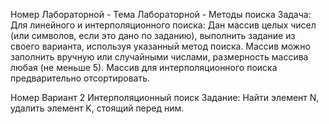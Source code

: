 Номер Лабораторной - 
Тема Лабораторной - Методы поиска
Задача:
Для линейного и интерполяционного поиска: Дан массив целых чисел (или символов, если это дано по заданию), выполнить задание из своего варианта, используя указанный метод поиска. Массив можно заполнить вручную или случайными числами, размерность массива любая (не меньше 5). Массив для интерполяционного поиска предварительно отсортировать.

Номер Вариант 2 Интерполяционный поиск
Задание: Найти элемент N, удалить элемент K, стоящий перед ним.